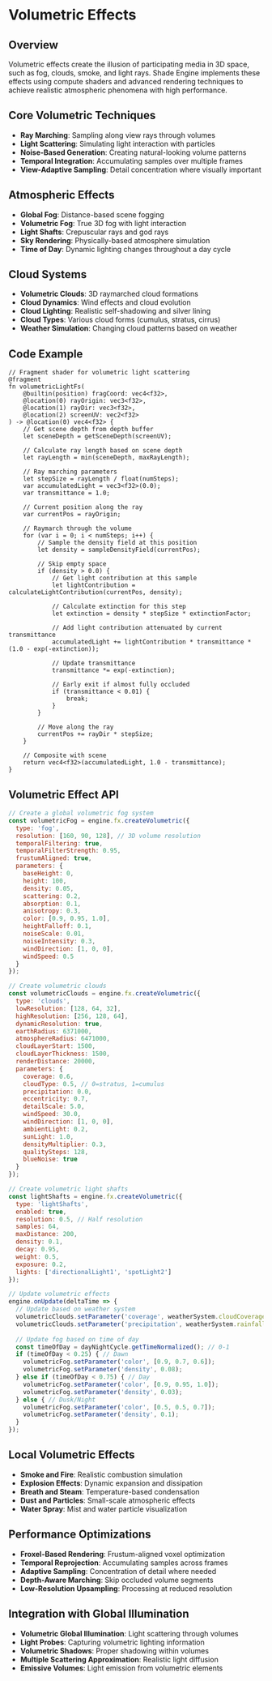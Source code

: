 # Volumetric Effects

## Overview
Volumetric effects create the illusion of participating media in 3D space, such as fog, clouds, smoke, and light rays. Shade Engine implements these effects using compute shaders and advanced rendering techniques to achieve realistic atmospheric phenomena with high performance.

## Core Volumetric Techniques
- **Ray Marching**: Sampling along view rays through volumes
- **Light Scattering**: Simulating light interaction with particles
- **Noise-Based Generation**: Creating natural-looking volume patterns
- **Temporal Integration**: Accumulating samples over multiple frames
- **View-Adaptive Sampling**: Detail concentration where visually important

## Atmospheric Effects
- **Global Fog**: Distance-based scene fogging
- **Volumetric Fog**: True 3D fog with light interaction
- **Light Shafts**: Crepuscular rays and god rays
- **Sky Rendering**: Physically-based atmosphere simulation
- **Time of Day**: Dynamic lighting changes throughout a day cycle

## Cloud Systems
- **Volumetric Clouds**: 3D raymarched cloud formations
- **Cloud Dynamics**: Wind effects and cloud evolution
- **Cloud Lighting**: Realistic self-shadowing and silver lining
- **Cloud Types**: Various cloud forms (cumulus, stratus, cirrus)
- **Weather Simulation**: Changing cloud patterns based on weather

## Code Example
```wgsl
// Fragment shader for volumetric light scattering
@fragment
fn volumetricLightFs(
    @builtin(position) fragCoord: vec4<f32>,
    @location(0) rayOrigin: vec3<f32>,
    @location(1) rayDir: vec3<f32>,
    @location(2) screenUV: vec2<f32>
) -> @location(0) vec4<f32> {
    // Get scene depth from depth buffer
    let sceneDepth = getSceneDepth(screenUV);
    
    // Calculate ray length based on scene depth
    let rayLength = min(sceneDepth, maxRayLength);
    
    // Ray marching parameters
    let stepSize = rayLength / float(numSteps);
    var accumulatedLight = vec3<f32>(0.0);
    var transmittance = 1.0;
    
    // Current position along the ray
    var currentPos = rayOrigin;
    
    // Raymarch through the volume
    for (var i = 0; i < numSteps; i++) {
        // Sample the density field at this position
        let density = sampleDensityField(currentPos);
        
        // Skip empty space
        if (density > 0.0) {
            // Get light contribution at this sample
            let lightContribution = calculateLightContribution(currentPos, density);
            
            // Calculate extinction for this step
            let extinction = density * stepSize * extinctionFactor;
            
            // Add light contribution attenuated by current transmittance
            accumulatedLight += lightContribution * transmittance * (1.0 - exp(-extinction));
            
            // Update transmittance
            transmittance *= exp(-extinction);
            
            // Early exit if almost fully occluded
            if (transmittance < 0.01) {
                break;
            }
        }
        
        // Move along the ray
        currentPos += rayDir * stepSize;
    }
    
    // Composite with scene
    return vec4<f32>(accumulatedLight, 1.0 - transmittance);
}
```

## Volumetric Effect API
```javascript
// Create a global volumetric fog system
const volumetricFog = engine.fx.createVolumetric({
  type: 'fog',
  resolution: [160, 90, 128], // 3D volume resolution
  temporalFiltering: true,
  temporalFilterStrength: 0.95,
  frustumAligned: true,
  parameters: {
    baseHeight: 0,
    height: 100,
    density: 0.05,
    scattering: 0.2,
    absorption: 0.1,
    anisotropy: 0.3,
    color: [0.9, 0.95, 1.0],
    heightFalloff: 0.1,
    noiseScale: 0.01,
    noiseIntensity: 0.3,
    windDirection: [1, 0, 0],
    windSpeed: 0.5
  }
});

// Create volumetric clouds
const volumetricClouds = engine.fx.createVolumetric({
  type: 'clouds',
  lowResolution: [128, 64, 32],
  highResolution: [256, 128, 64],
  dynamicResolution: true,
  earthRadius: 6371000,
  atmosphereRadius: 6471000,
  cloudLayerStart: 1500,
  cloudLayerThickness: 1500,
  renderDistance: 20000,
  parameters: {
    coverage: 0.6,
    cloudType: 0.5, // 0=stratus, 1=cumulus
    precipitation: 0.0,
    eccentricity: 0.7,
    detailScale: 5.0,
    windSpeed: 30.0,
    windDirection: [1, 0, 0],
    ambientLight: 0.2,
    sunLight: 1.0,
    densityMultiplier: 0.3,
    qualitySteps: 128,
    blueNoise: true
  }
});

// Create volumetric light shafts
const lightShafts = engine.fx.createVolumetric({
  type: 'lightShafts',
  enabled: true,
  resolution: 0.5, // Half resolution
  samples: 64,
  maxDistance: 200,
  density: 0.1,
  decay: 0.95,
  weight: 0.5,
  exposure: 0.2,
  lights: ['directionalLight1', 'spotLight2']
});

// Update volumetric effects
engine.onUpdate(deltaTime => {
  // Update based on weather system
  volumetricClouds.setParameter('coverage', weatherSystem.cloudCoverage);
  volumetricClouds.setParameter('precipitation', weatherSystem.rainfall);
  
  // Update fog based on time of day
  const timeOfDay = dayNightCycle.getTimeNormalized(); // 0-1
  if (timeOfDay < 0.25) { // Dawn
    volumetricFog.setParameter('color', [0.9, 0.7, 0.6]);
    volumetricFog.setParameter('density', 0.08);
  } else if (timeOfDay < 0.75) { // Day
    volumetricFog.setParameter('color', [0.9, 0.95, 1.0]);
    volumetricFog.setParameter('density', 0.03);
  } else { // Dusk/Night
    volumetricFog.setParameter('color', [0.5, 0.5, 0.7]);
    volumetricFog.setParameter('density', 0.1);
  }
});
```

## Local Volumetric Effects
- **Smoke and Fire**: Realistic combustion simulation
- **Explosion Effects**: Dynamic expansion and dissipation
- **Breath and Steam**: Temperature-based condensation
- **Dust and Particles**: Small-scale atmospheric effects
- **Water Spray**: Mist and water particle visualization

## Performance Optimizations
- **Froxel-Based Rendering**: Frustum-aligned voxel optimization
- **Temporal Reprojection**: Accumulating samples across frames
- **Adaptive Sampling**: Concentration of detail where needed
- **Depth-Aware Marching**: Skip occluded volume segments
- **Low-Resolution Upsampling**: Processing at reduced resolution

## Integration with Global Illumination
- **Volumetric Global Illumination**: Light scattering through volumes
- **Light Probes**: Capturing volumetric lighting information
- **Volumetric Shadows**: Proper shadowing within volumes
- **Multiple Scattering Approximation**: Realistic light diffusion
- **Emissive Volumes**: Light emission from volumetric elements
